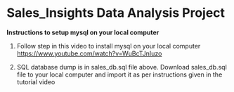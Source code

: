 # Sales_Insights Data Analysis Project

**Instructions to setup mysql on your local computer**
1. Follow step in this video to install mysql on your local computer https://www.youtube.com/watch?v=WuBcTJnIuzo

2. SQL database dump is in sales_db.sql file above. Download sales_db.sql file to your local computer and import it as per instructions given in the tutorial video
